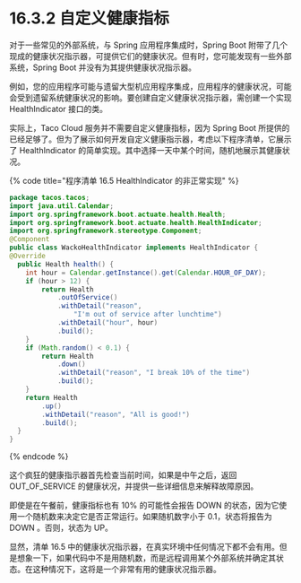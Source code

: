 # 16.3.2 自定义健康指标

对于一些常见的外部系统，与 Spring 应用程序集成时，Spring Boot 附带了几个现成的健康状况指示器，可提供它们的健康状况。但有时，您可能发现有一些外部系统，Spring Boot 并没有为其提供健康状况指示器。

例如，您的应用程序可能与遗留大型机应用程序集成，应用程序的健康状况，可能会受到遗留系统健康状况的影响。要创建自定义健康状况指示器，需创建一个实现 HealthIndicator 接口的类。

实际上，Taco Cloud 服务并不需要自定义健康指标，因为 Spring Boot 所提供的已经足够了。但为了展示如何开发自定义健康指示器，考虑以下程序清单，它展示了 HealthIndicator 的简单实现。其中选择一天中某个时间，随机地展示其健康状况。

{% code title="程序清单 16.5 HealthIndicator 的非正常实现" %}
```java
package tacos.tacos;
import java.util.Calendar;
import org.springframework.boot.actuate.health.Health;
import org.springframework.boot.actuate.health.HealthIndicator;
import org.springframework.stereotype.Component;
@Component
public class WackoHealthIndicator implements HealthIndicator {
@Override
  public Health health() {
    int hour = Calendar.getInstance().get(Calendar.HOUR_OF_DAY);
    if (hour > 12) {
        return Health
            .outOfService()
            .withDetail("reason",
                "I'm out of service after lunchtime")
            .withDetail("hour", hour)
            .build();
    }
    if (Math.random() < 0.1) {
        return Health
            .down()
            .withDetail("reason", "I break 10% of the time")
            .build();
    }
    return Health
        .up()
        .withDetail("reason", "All is good!")
        .build();
  }
}
```
{% endcode %}

这个疯狂的健康指示器首先检查当前时间，如果是中午之后，返回 OUT\_OF\_SERVICE 的健康状况，并提供一些详细信息来解释故障原因。

即使是在午餐前，健康指标也有 10% 的可能性会报告 DOWN 的状态，因为它使用一个随机数来决定它是否正常运行。如果随机数字小于 0.1，状态将报告为 DOWN 。否则，状态为 UP。

显然，清单 16.5 中的健康状况指示器，在真实环境中任何情况下都不会有用。但是想象一下，如果代码中不是用随机数，而是远程调用某个外部系统并确定其状态。在这种情况下，这将是一个非常有用的健康状况指示器。

